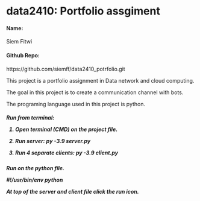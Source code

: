 # data2410: Portfolio assgiment 

<h4>Name: </h4>
<p> Siem Fitwi
<h4>Github Repo: </h4>
<p> https://github.com/siemff/data2410_potrfolio.git

<p> This project is a portfolio assignment in Data network and cloud computing.
<p> The goal in this project is to create a communication channel with bots. 
<p> The programing language used in this project is python. 
  
<h5> Run from terminal:
  
1.	Open terminal (CMD) on the project file.
  
2.	Run server: py -3.9 server.py
  
3.	Run 4 separate clients: py -3.9 client.py
  
<h5> Run on the python file. 
  
#!/usr/bin/env python
  
At top of the server and client file click the run icon.
